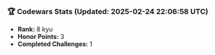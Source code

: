 ### 🏆 Codewars Stats (Updated: 2025-02-24 22:06:58 UTC)

- **Rank:** 8 kyu
- **Honor Points:** 3
- **Completed Challenges:** 1

